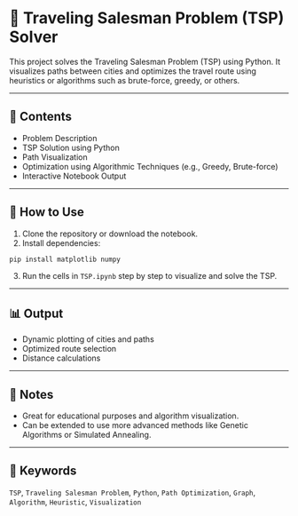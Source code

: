 # 🧭 Traveling Salesman Problem (TSP) Solver

This project solves the Traveling Salesman Problem (TSP) using Python. It visualizes paths between cities and optimizes the travel route using heuristics or algorithms such as brute-force, greedy, or others.

---

## 📂 Contents

- Problem Description
- TSP Solution using Python
- Path Visualization
- Optimization using Algorithmic Techniques (e.g., Greedy, Brute-force)
- Interactive Notebook Output

---

## 🚀 How to Use

1. Clone the repository or download the notebook.
2. Install dependencies:
```bash
pip install matplotlib numpy
```
3. Run the cells in `TSP.ipynb` step by step to visualize and solve the TSP.

---

## 📊 Output

- Dynamic plotting of cities and paths
- Optimized route selection
- Distance calculations

---

## 📌 Notes

- Great for educational purposes and algorithm visualization.
- Can be extended to use more advanced methods like Genetic Algorithms or Simulated Annealing.

---

## 🧠 Keywords

`TSP`, `Traveling Salesman Problem`, `Python`, `Path Optimization`, `Graph`, `Algorithm`, `Heuristic`, `Visualization`
